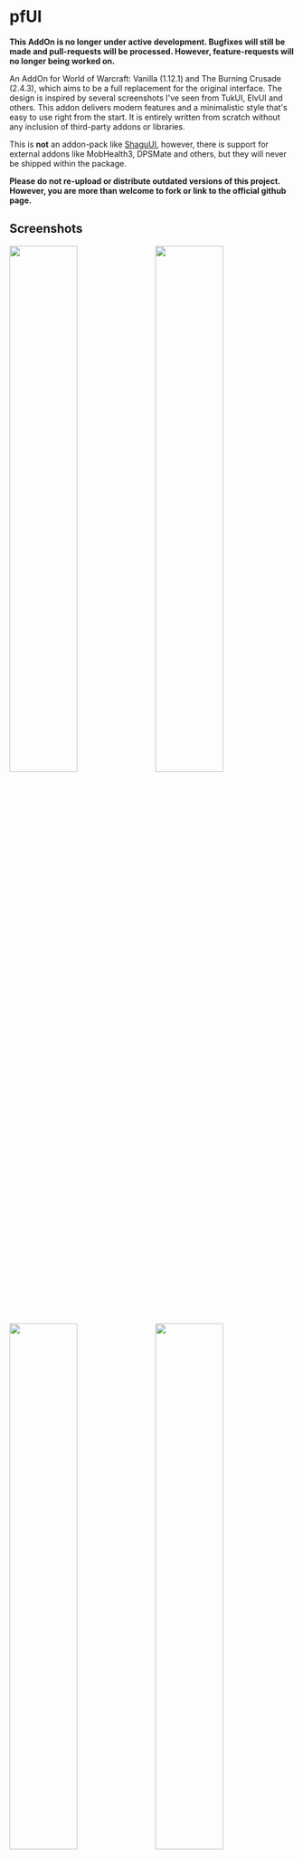 # pfUI

**This AddOn is no longer under active development. Bugfixes will still be made and pull-requests will be processed. However, feature-requests will no longer being worked on.**

An AddOn for World of Warcraft: Vanilla (1.12.1) and The Burning Crusade (2.4.3), which aims to be a full replacement for the original interface. The design is inspired by several screenshots I've seen from TukUI, ElvUI and others. This addon delivers modern features and a minimalistic style that's easy to use right from the start. It is entirely written from scratch without any inclusion of third-party addons or libraries.

This is **not** an addon-pack like [ShaguUI](http://shagu.org/ShaguUI/), however, there is support for external addons like MobHealth3, DPSMate and others, but they will never be shipped within the package.

**Please do not re-upload or distribute outdated versions of this project. However, you are more than welcome to fork or link to the official github page.**

## Screenshots

<img src="https://raw.githubusercontent.com/shagu/ShaguAddons/master/_img/pfUI/config.jpg" align="right" width="48.8%">
<img src="https://raw.githubusercontent.com/shagu/ShaguAddons/master/_img/pfUI/unlock.jpg" width="48.8%">
<img src="https://raw.githubusercontent.com/shagu/ShaguAddons/master/_img/pfUI/contrib.jpg" align="right" width="48.8%">
<img src="https://raw.githubusercontent.com/shagu/ShaguAddons/master/_img/pfUI/maraudon.jpg" width="48.8%">

## Installation (Vanilla)
1. Download **[Latest Version](https://github.com/shagu/pfUI/archive/master.zip)**
2. Unpack the Zip file
3. Rename the folder "pfUI-master" to "pfUI"
4. Copy "pfUI" into Wow-Directory\Interface\AddOns
5. Restart Wow

## Installation (The Burning Crusade)
1. Download **[Latest Version](https://github.com/shagu/pfUI/archive/master.zip)**
2. Unpack the Zip file
3. Rename the folder "pfUI-master" to "pfUI-tbc"
4. Copy "pfUI-tbc" into Wow-Directory\Interface\AddOns
5. Restart Wow

## Commands

    /pfui         Open the configuration GUI
    /share        Open the configuration import/export dialog
    /gm           Open the ticket Dialog
    /rl           Reload the whole UI
    /farm         Toggles the Farm-Mode
    /pfcast       Same as /cast but for mouseover units
    /focus        Creates a Focus-Frame for the current target
    /castfocus    Same as /cast but for focus frame
    /clearfocus   Clears the Focus-Frame
    /swapfocus    Toggle Focus and Target-Frame
    /abp          Addon Button Panel

## Languages
pfUI supports and contains language specific code for the following gameclients.
* English (enUS)
* Korean (koKR)
* French (frFR)
* German (deDE)
* Chinese (zhCN)
* Spanish (esES)
* Russian (ruRU)

## Recommended Addons
* [pfQuest](https://shagu.org/pfQuest) A simple database and quest helper
* [WIM](http://addons.us.to/addon/wim), [WIM (continued)](https://github.com/shirsig/WIM) Give whispers an instant messenger feel

## Plugins
* [pfUI-eliteoverlay](https://shagu.org/pfUI-eliteoverlay) Add elite dragons to unitframes
* [pfUI-fonts](https://shagu.org/pfUI-fonts) Additional fonts for pfUI
* [pfUI-CustomMedia](https://github.com/mrrosh/pfUI-CustomMedia) Additional textures for pfUI

## FAQ
**What does "pfUI" stand for?**  
The term "*pfui!*" is german and simply stands for "*pooh!*", because I'm not a
big fan of creating configuration UI's, especially not via the Wow-API
(you might have noticed that in ShaguUI).

**Is there a discord channel?**  
Yes there is one: [Discord Invite](https://discord.gg/QTRKanu)

**How can I donate?**  
You can't. I'm doing this for fun. Enjoy!

**How do I report a Bug?**  
Please provide as much information as possible in the [Bugtracker](https://github.com/shagu/pfUI/issues).
If there is an error message, provide the full content of it. Just telling that "there is an error" won't help any of us.
Please consider adding additional information such as: since when did you got the error,
does it still happen using a clean configuration, what other addons are loaded and which version you're running.
When playing with a non-english client, the language might be relevant too. If possible, explain how people can reproduce the issue.

**How can I contribute?**  
Report Errors, Issues and Feature Requests in the [Bugtracker](https://github.com/shagu/pfUI/issues).
Please make sure to have the latest version installed and check for conflicting addons beforehand.

**I have bad performance, what can I do?**  
There's only one known performance issue: that is while using "Frame Shadows". Make sure to disable those
in the pfUI settings (Settings -> Appearance -> Enable Frame Shadows). If you still have a low performance,
it's most likely a combination with another addon. Disable all AddOns but pfUI and then enable one-by-one,
till the performance problem occurs again. Make sure to report the identified AddOn and what you did to reproduce
via the [Bugtracker](https://github.com/shagu/pfUI/issues).

**Where is the happiness indicator for pets?**  
The pet happiness is shown as the color of your pet's frame. Depending on your skin, this can either be the text or the background color of your pet's healthbar:

- Green = Happy
- Yellow = Content
- Red = Unhappy

Since version 4.0.7 there is also an additional icon that can be enabled from the pet unit frame options.

**Can I use Clique with pfUI?**  
This addon already includes support for clickcasting. If you still want to make use of clique, all pfUI's unitframes are already compatible to Clique-TBC. For Vanilla, a pfUI compatible version can be found [Here](https://github.com/shagu/Clique/archive/master.zip). If you want to keep your current version of Clique, you'll have to apply this [Patch](https://github.com/shagu/Clique/commit/a5ee56c3f803afbdda07bae9cd330e0d4a75d75a).

**Where is the Experience Bar?**  
The experience bar shows up on mouseover and whenever you gain experience, next to left chatframe by default. There's also an option to make it stay visible all the time.

**How do I show the Damage- and Threatmeter Dock?**  
If you enabled the "dock"-feature for your external (third-party) meters such as DPSMate or KTM, then you'll be able to toggle between them and the Right Chat by clicking on the ">" symbol on the bottom-right panel.

**Why is my chat always resetting to only 3 lines of text?**  
You need to disable the "Simple Chat" in blizzards interface settings (Advanced Options). Then relog and reset/run the firstrun wizard again.

**How can I enable mouseover cast?**  
On Vanilla, create a macro with "/pfcast SPELLNAME". If you also want to see the cooldown, You might want to add "/run if nil then CastSpellByName("SPELLNAME") end" on top of the macro. For The Burning Crusade, just use the regular mouseover macros.

**Will there be pfUI for Activision's "Classic" remakes?**  
No, it would require an entire rewrite of the AddOn since the game is now a different one. The AddOn-API has evolved during the last 15 years and the new "Classic" versions are based on a current retail gameclient. I don't plan to play any of those new versions, so I won't be porting any of my addons to it.

**Everything from scratch?! Are you insane?**  
Most probably, yes.
